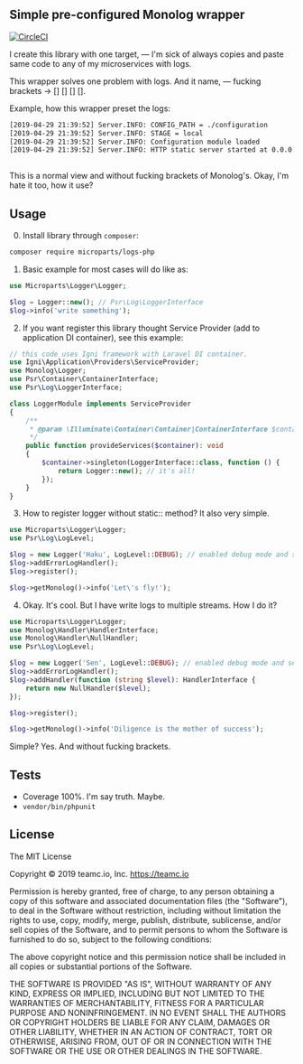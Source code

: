 Simple pre-configured Monolog wrapper
-------------------------------------

[![CircleCI](https://circleci.com/gh/microparts/logs-php.svg?style=svg)](https://circleci.com/gh/microparts/logs-php)

I create this library with one target, — I'm sick of always copies 
and paste same code to any of my microservices with logs. 

This wrapper solves one problem with logs. And it name, — fucking brackets -> [] [] [] [].

Example, how this wrapper preset the logs:

```bash
[2019-04-29 21:39:52] Server.INFO: CONFIG_PATH = ./configuration  
[2019-04-29 21:39:52] Server.INFO: STAGE = local  
[2019-04-29 21:39:52] Server.INFO: Configuration module loaded  
[2019-04-29 21:39:52] Server.INFO: HTTP static server started at 0.0.0.0:8080  
 
```

This is a normal view and without fucking brackets of Monolog's. Okay, I'm hate it too, how it use?

## Usage

0) Install library through `composer`:

```bash
composer require microparts/logs-php
```

1) Basic example for most cases will do like as:

```php
use Microparts\Logger\Logger;

$log = Logger::new(); // Psr\Log\LoggerInterface
$log->info('write something');
```

2) If you want register this library thought Service Provider (add to application DI container), see this example:

```php
// this code uses Igni framework with Laravel DI container.
use Igni\Application\Providers\ServiceProvider;
use Monolog\Logger;
use Psr\Container\ContainerInterface;
use Psr\Log\LoggerInterface;

class LoggerModule implements ServiceProvider
{
    /**
     * @param \Illuminate\Container\Container|ContainerInterface $container
     */
    public function provideServices($container): void
    {
        $container->singleton(LoggerInterface::class, function () {
            return Logger::new(); // it's all!
        });
    }
}
```

3) How to register logger without static:: method?
It also very simple.

```php
use Microparts\Logger\Logger;
use Psr\Log\LogLevel;

$log = new Logger('Haku', LogLevel::DEBUG); // enabled debug mode and set the channel name
$log->addErrorLogHandler();
$log->register();

$log->getMonolog()->info('Let\'s fly!');
```

4) Okay. It's cool. But I have write logs to multiple streams. How I do it?

```php
use Microparts\Logger\Logger;
use Monolog\Handler\HandlerInterface;
use Monolog\Handler\NullHandler;
use Psr\Log\LogLevel;

$log = new Logger('Sen', LogLevel::DEBUG); // enabled debug mode and set the channel name
$log->addErrorLogHandler();
$log->addHandler(function (string $level): HandlerInterface {
    return new NullHandler($level);
});

$log->register();

$log->getMonolog()->info('Diligence is the mother of success');
```

Simple? Yes. And without fucking brackets.

## Tests

* Coverage 100%. I'm say truth. Maybe.
* `vendor/bin/phpunit`


## License

The MIT License

Copyright © 2019 teamc.io, Inc. https://teamc.io

Permission is hereby granted, free of charge, to any person obtaining a copy
of this software and associated documentation files (the "Software"), to deal
in the Software without restriction, including without limitation the rights
to use, copy, modify, merge, publish, distribute, sublicense, and/or sell
copies of the Software, and to permit persons to whom the Software is
furnished to do so, subject to the following conditions:

The above copyright notice and this permission notice shall be included in
all copies or substantial portions of the Software.

THE SOFTWARE IS PROVIDED "AS IS", WITHOUT WARRANTY OF ANY KIND, EXPRESS OR
IMPLIED, INCLUDING BUT NOT LIMITED TO THE WARRANTIES OF MERCHANTABILITY,
FITNESS FOR A PARTICULAR PURPOSE AND NONINFRINGEMENT. IN NO EVENT SHALL THE
AUTHORS OR COPYRIGHT HOLDERS BE LIABLE FOR ANY CLAIM, DAMAGES OR OTHER
LIABILITY, WHETHER IN AN ACTION OF CONTRACT, TORT OR OTHERWISE, ARISING FROM,
OUT OF OR IN CONNECTION WITH THE SOFTWARE OR THE USE OR OTHER DEALINGS IN
THE SOFTWARE.
